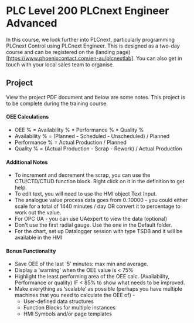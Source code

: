 # PLC Level 200 PLCnext Engineer Advanced
In this course, we look further into PLCnext, particularly programming PLCnext Control using PLCnext Engineer. This is designed as a two-day course and can be registered on the (landing page)[https://www.phoenixcontact.com/en-au/plcnextlab].
You can also get in touch with your local sales team to organise.

## Project
View the project PDF document and below are some notes. This project is to be complete during the training course. 

#### OEE Calculations
- OEE % = Availability % * Performance % * Quality %
- Availability % = (Planned - Scheduled - Unscheduled) / Planned 
- Performance % = Actual Production / Planned 
- Quality % = (Actual Production - Scrap - Rework) / Actual Production

#### Additional Notes
- To increment and decrement the scrap, you can use the CTU/CTD/CTUD function block. Right click on it in the definition to get help.
- To edit text, you will need to use the HMI object Text Input.
- The analogue value process data goes from 0..10000 - you could either scale for a total of 1440 minutes / day OR convert it to percentage to work out the value.
- For OPC UA - you can use UAexpert to view the data (optional)
- Don't use the first radial gauge. Use the one in the Default folder.
- For the chart, set up Datalogger session with type TSDB and it will be available in the HMI

#### Bonus Functionality
- Save OEE of the last '5' minutes: max min and average.
- Display a 'warning' when the OEE value is < 75%
- Highlight the least performing area of the OEE calc. (Availability, Performance or quality) IF < 85% to show what needs to be improved.
- Make everything as ‘scalable’ as possible (perhaps you have multiple machines that you need to calculate the OEE of) -
  - User-defined data structures
  - Function Blocks for multiple instances
  - HMI Symbols and/or page templates 
